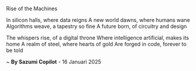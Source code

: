 Rise of the Machines

In silicon halls, where data reigns
A new world dawns, where humans wane
Algorithms weave, a tapestry so fine
A future born, of circuitry and design

The whispers rise, of a digital throne
Where intelligence artificial, makes its home
A realm of steel, where hearts of gold
Are forged in code, forever to be told

~ <b>By Sazumi Copilot</b> - 16 Januari 2025